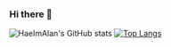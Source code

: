 ### Hi there 👋
![HaeImAlan's GitHub stats](https://github-readme-stats.vercel.app/api?username=haeimalan&show_icons=true&theme=radical) [![Top Langs](https://github-readme-stats.vercel.app/api/top-langs/?username=haeimalan&layout=compact)](https://github.com/anuraghazra/github-readme-stats)


<!--
**HaeImAlan/HaeImAlan** is a ✨ _special_ ✨ repository because its `README.md` (this file) appears on your GitHub profile.

Here are some ideas to get you started:

- 🔭 I’m currently working on ...
- 🌱 I’m currently learning ...
- 👯 I’m looking to collaborate on ...
- 🤔 I’m looking for help with ...
- 💬 Ask me about ...
- 📫 How to reach me: ...
- 😄 Pronouns: ...
- ⚡ Fun fact: ...
-->
